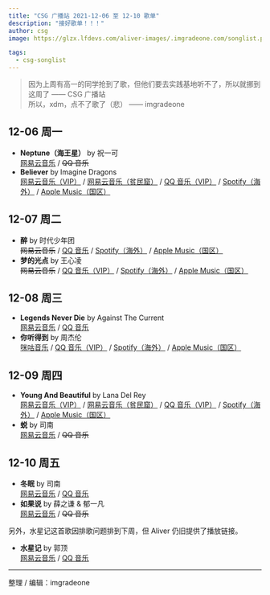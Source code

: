 ```yaml
---
title: "CSG 广播站 2021-12-06 至 12-10 歌单"
description: "接好歌单！！！"
author: csg
image: https://glzx.lfdevs.com/aliver-images/.imgradeone.com/songlist.png

tags:
  - csg-songlist
---
```


> 因为上周有高一的同学抢到了歌，但他们要去实践基地听不了，所以就挪到这周了 —— CSG 广播站  
> 所以，xdm，点不了歌了（悲） —— imgradeone

## 12-06 周一

- **Neptune（海王星）** by 祝一可  
  [网易云音乐](https://music.163.com/song?id=1416840914) / ~~QQ 音乐~~
- **Believer** by Imagine Dragons  
  [网易云音乐（VIP）](https://music.163.com/song?id=455311479) / [网易云音乐（贫民窟）](https://music.163.com/song?id=1493073985) / [QQ 音乐（VIP）](https://y.qq.com/n/ryqq/songDetail/003uk0GY3wjLw8) / [Spotify（海外）](https://open.spotify.com/track/0pqnGHJpmpxLKifKRmU6WP) / [Apple Music（国区）](https://music.apple.com/cn/album/believer/1411625594?i=1411628233)

## 12-07 周二

- **醉** by 时代少年团  
  ~~网易云音乐~~ / [QQ 音乐](https://y.qq.com/n/ryqq/songDetail/000egT6Y408IZO) / [Spotify（海外）](https://open.spotify.com/track/7ivdXPO7Xd4l2duG2jZhmp) / [Apple Music（国区）](https://music.apple.com/cn/album/醉/1599704591?i=1599704595)
- **梦的光点** by 王心凌  
  ~~网易云音乐~~ / [QQ 音乐（VIP）](https://y.qq.com/n/ryqq/songDetail/001SU8wX02axe6) / [Spotify（海外）](https://open.spotify.com/track/0SAhAUZdNKOPSkrfjDMKko) / [Apple Music（国区）](https://music.apple.com/cn/album/梦的光点/1504640882?i=1504641298)

## 12-08 周三

- **Legends Never Die** by Against The Current  
  [网易云音乐](https://music.163.com/song?id=506196018) / [QQ 音乐](https://y.qq.com/n/ryqq/songDetail/00394z9S2ciPAD)
- **你听得到** by 周杰伦  
  [咪咕音乐](https://music.migu.cn/v3/music/song/60054701926) / [QQ 音乐（VIP）](https://y.qq.com/n/ryqq/songDetail/002elTc93yuXu2) / [Spotify（海外）](https://open.spotify.com/track/6CY0N3nZ28bBdxRNjgM3xx) / [Apple Music（国区）](https://music.apple.com/cn/album/你听得到/535824731?i=535824741)

## 12-09 周四

- **Young And Beautiful** by Lana Del Rey  
  [网易云音乐（VIP）](https://music.163.com/song?id=26243686) / [网易云音乐（贫民窟）](https://music.163.com/song?id=28299268) / [QQ 音乐（VIP）](https://y.qq.com/n/ryqq/songDetail/0005buGl0Ki53c) / [Spotify（海外）](https://open.spotify.com/track/2nMeu6UenVvwUktBCpLMK9) / [Apple Music（国区）](https://music.apple.com/cn/album/young-and-beautiful/1440832062?i=1440832246)
- **蜕** by 司南  
  [网易云音乐](https://music.163.com/song?id=1466911194) / ~~QQ 音乐~~

## 12-10 周五

- **冬眠** by 司南  
  [网易云音乐](https://music.163.com/song?id=1398663411) / [QQ 音乐](https://y.qq.com/n/ryqq/songDetail/001U2GJO2hSzQW)
- **如果说** by 薛之谦 & 郁一凡  
  [网易云音乐](https://music.163.com/song?id=1891169712) / ~~QQ 音乐~~

另外，水星记这首歌因排歌问题排到下周，但 Aliver 仍旧提供了播放链接。

- **水星记** by 郭顶  
  [网易云音乐](https://music.163.com/song?id=441491828) / [QQ 音乐](https://y.qq.com/n/ryqq/songDetail/00485V8K4InqbZ)

---

整理 / 编辑：imgradeone
